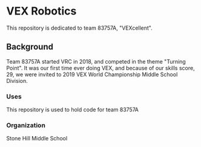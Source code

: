 # VEX Robotics
This repository is dedicated to team 83757A, "VEXcellent".
## Background
Team 83757A started VRC in 2018, and competed in the theme "Turning Point".
It was our first time ever doing VEX, and because of our skills score, 29,
we were invited to 2019 VEX World Championship Middle School Division. 
### Uses
This repository is used to hold code for team 83757A
### Organization
Stone Hill Middle School
